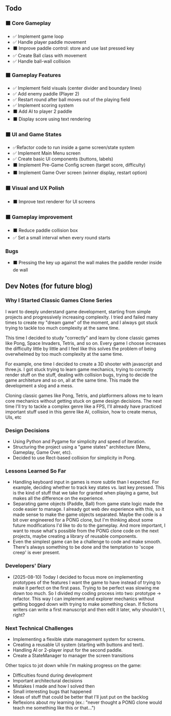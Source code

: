 ## Todo

### ⬛ Core Gameplay
- ✅ Implement game loop
- ✅ Handle player paddle movement
- ⬛ Improve paddle control: store and use last pressed key
- ✅ Create Ball class with movement
- ✅ Handle ball-wall collision

### ⬛ Gameplay Features
- ✅ Implement field visuals (center divider and boundary lines)
- ✅ Add enemy paddle (Player 2)
- ✅ Restart round after ball moves out of the playing field
- ✅ Implement scoring system
- ⬛ Add AI to player 2 paddle 
- ⬛ Display score using text rendering

### ⬛ UI and Game States
- ✅Refactor code to run inside a game screen/state system
- ✅ Implement Main Menu screen
- ✅ Create basic UI components (buttons, labels)
- ⬛ Implement Pre-Game Config screen (target score, difficulty)
- ⬛ Implement Game Over screen (winner display, restart option)

### ⬛ Visual and UX Polish
- ⬛ Improve text renderer for UI screens

### ⬛ Gameplay improvement
- ⬛ Reduce paddle collision box 
- ✅ Set a small interval when every round starts

### Bugs
- ⬛ Pressing the key up against the wall makes the paddle render inside de wall

## Dev Notes (for future blog)

### Why I Started Classic Games Clone Series
I want to deeply understand game development, starting from simple projects and progressively increasing complexity. I tried and failed many times to create my "dream game" of the moment, and I always got stuck trying to tackle too much complexity at the same time. 

This time I decided to study "correctly" and learn by clone classic games like Pong, Space Invaders, Tetris, and so on. Every game I choose increases the difficulty little by little and I feel like this solves the problem of being overwhelmed by too much complexity at the same time. 

For example, one time I decided to create a 3D shooter with javascript and three.js. I got stuck trying to learn game mechanics, trying to correctly render stuff on the stuff, dealing with collision bugs, trying to decide the game architeture and so on, all at the same time. This made the development a slog and a mess. 

Cloning classic games like Pong, Tetris, and platformers allows me to learn core mechanics without getting stuck on game design decisions. The next time I'll try to tackle a complex genre like a FPS, I'll already have practiced important stuff used in this genre like AI, collision, how to create menus, UIs, etc

### Design Decisions
- Using Python and Pygame for simplicity and speed of iteration. 
- Structuring the project using a "game states" architecture (Menu, Gameplay, Game Over, etc).
- Decided to use Rect-based collision for simplicity in Pong.

### Lessons Learned So Far
- Handling keyboard input in games is more subtle than I expected. For example, deciding whether to track key states vs. last key pressed. This is the kind of stuff that we take for granted when playing a game, but makes all the difference on the experience.
- Separating game objects (Paddle, Ball) from game state logic made the code easier to manage. I already got web dev experience with this, so it made sense to make the game objects separated. Maybe the code is a bit over engineered for a PONG clone, but I'm thinking about some future modifications I'd like to do to the gameplay. And more important, I want to reuse what's possible from the PONG clone code on the next projects, maybe creating a library of reusable components.
- Even the simplest game can be a challenge to code and make smooth. There's always something to be done and the temptation to 'scope creep' is ever present.

### Developers' Diary 

- (2025-08-10) Today I decided to focus more on implementing prototypes of the features I want the game to have instead of trying to make it perfect on the first pass. Trying to be perfect was slowing me down too much. So I divided my coding process into two: prototype -> refactor. This way I can implement and explorer mechanics without getting bogged down with trying to make something clean. If fictions writers can write a first manuscript and then edit it later, why shouldn't I, right?

### Next Technical Challenges
- Implementing a flexible state management system for screens.
- Creating a reusable UI system (starting with buttons and text).
- Handling AI or 2-player input for the second paddle.
- Create a StateManager to manager the screen transitions

Other topics to jot down while I'm making progress on the game:

- Difficulties found during development
- Important architectural decisions
- Mistakes I made and how I solved then
- Small interesting bugs that happened
- Ideas of stuff that could be better that I'll just put on the backlog
- Reflexions about my learning (ex.: "never thought a PONG clone would teach me something like this or that...")